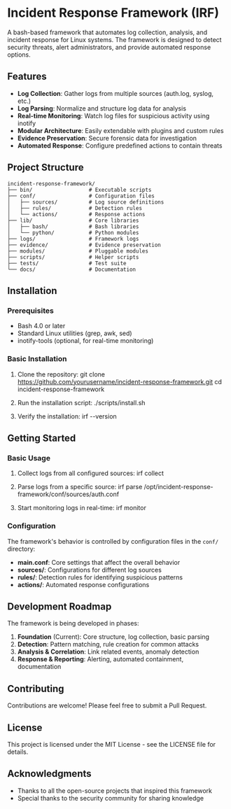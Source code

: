 # Incident Response Framework (IRF)

A bash-based framework that automates log collection, analysis, and incident response for Linux systems. The framework is designed to detect security threats, alert administrators, and provide automated response options.

## Features

- **Log Collection**: Gather logs from multiple sources (auth.log, syslog, etc.)
- **Log Parsing**: Normalize and structure log data for analysis
- **Real-time Monitoring**: Watch log files for suspicious activity using inotify
- **Modular Architecture**: Easily extendable with plugins and custom rules
- **Evidence Preservation**: Secure forensic data for investigation
- **Automated Response**: Configure predefined actions to contain threats

## Project Structure

```
incident-response-framework/
├── bin/                  # Executable scripts
├── conf/                 # Configuration files
│   ├── sources/          # Log source definitions
│   ├── rules/            # Detection rules
│   └── actions/          # Response actions
├── lib/                  # Core libraries
│   ├── bash/             # Bash libraries
│   └── python/           # Python modules
├── logs/                 # Framework logs
├── evidence/             # Evidence preservation
├── modules/              # Pluggable modules
├── scripts/              # Helper scripts
├── tests/                # Test suite
└── docs/                 # Documentation
```

## Installation

### Prerequisites

- Bash 4.0 or later
- Standard Linux utilities (grep, awk, sed)
- inotify-tools (optional, for real-time monitoring)

### Basic Installation

1. Clone the repository:
   git clone https://github.com/yourusername/incident-response-framework.git
   cd incident-response-framework


2. Run the installation script:
   ./scripts/install.sh

3. Verify the installation:
   irf --version


## Getting Started

### Basic Usage

1. Collect logs from all configured sources:
   irf collect

2. Parse logs from a specific source:
   irf parse /opt/incident-response-framework/conf/sources/auth.conf

3. Start monitoring logs in real-time:
   irf monitor

### Configuration

The framework's behavior is controlled by configuration files in the `conf/` directory:

- **main.conf**: Core settings that affect the overall behavior
- **sources/**: Configurations for different log sources
- **rules/**: Detection rules for identifying suspicious patterns
- **actions/**: Automated response configurations

## Development Roadmap

The framework is being developed in phases:

1. **Foundation** (Current): Core structure, log collection, basic parsing
2. **Detection**: Pattern matching, rule creation for common attacks
3. **Analysis & Correlation**: Link related events, anomaly detection
4. **Response & Reporting**: Alerting, automated containment, documentation

## Contributing

Contributions are welcome! Please feel free to submit a Pull Request.

## License

This project is licensed under the MIT License - see the LICENSE file for details.

## Acknowledgments

- Thanks to all the open-source projects that inspired this framework
- Special thanks to the security community for sharing knowledge